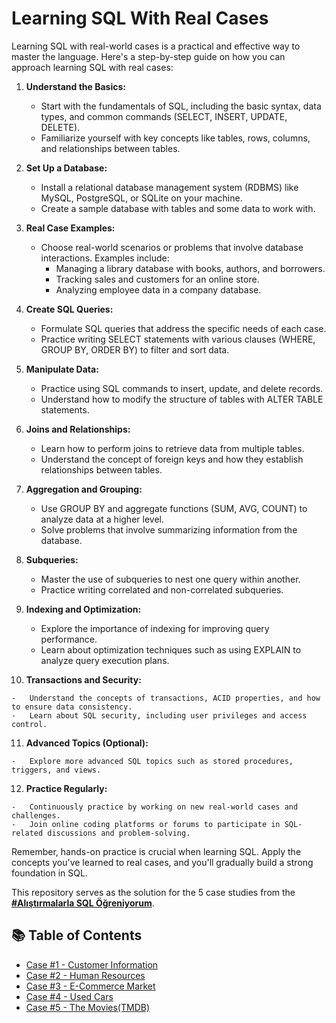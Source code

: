# Learning SQL With Real Cases


Learning SQL with real-world cases is a practical and effective way to master the language. Here's a step-by-step guide on how you can approach learning SQL with real cases:

1.  **Understand the Basics:**
    
    -   Start with the fundamentals of SQL, including the basic syntax, data types, and common commands (SELECT, INSERT, UPDATE, DELETE).
    -   Familiarize yourself with key concepts like tables, rows, columns, and relationships between tables.
2.  **Set Up a Database:**
    
    -   Install a relational database management system (RDBMS) like MySQL, PostgreSQL, or SQLite on your machine.
    -   Create a sample database with tables and some data to work with.
3.  **Real Case Examples:**
    
    -   Choose real-world scenarios or problems that involve database interactions. Examples include:
        -   Managing a library database with books, authors, and borrowers.
        -   Tracking sales and customers for an online store.
        -   Analyzing employee data in a company database.
4.  **Create SQL Queries:**
    
    -   Formulate SQL queries that address the specific needs of each case.
    -   Practice writing SELECT statements with various clauses (WHERE, GROUP BY, ORDER BY) to filter and sort data.
5.  **Manipulate Data:**
    
    -   Practice using SQL commands to insert, update, and delete records.
    -   Understand how to modify the structure of tables with ALTER TABLE statements.
6.  **Joins and Relationships:**
    
    -   Learn how to perform joins to retrieve data from multiple tables.
    -   Understand the concept of foreign keys and how they establish relationships between tables.
7.  **Aggregation and Grouping:**
    
    -   Use GROUP BY and aggregate functions (SUM, AVG, COUNT) to analyze data at a higher level.
    -   Solve problems that involve summarizing information from the database.
8.  **Subqueries:**
    
    -   Master the use of subqueries to nest one query within another.
    -   Practice writing correlated and non-correlated subqueries.
9.  **Indexing and Optimization:**
    
    -   Explore the importance of indexing for improving query performance.
    -   Learn about optimization techniques such as using EXPLAIN to analyze query execution plans.
10.  **Transactions and Security:**
    
    -   Understand the concepts of transactions, ACID properties, and how to ensure data consistency.
    -   Learn about SQL security, including user privileges and access control.
11.  **Advanced Topics (Optional):**
    
    -   Explore more advanced SQL topics such as stored procedures, triggers, and views.
12.  **Practice Regularly:**
    
    -   Continuously practice by working on new real-world cases and challenges.
    -   Join online coding platforms or forums to participate in SQL-related discussions and problem-solving.

Remember, hands-on practice is crucial when learning SQL. Apply the concepts you've learned to real cases, and you'll gradually build a strong foundation in SQL.

This repository serves as the solution for the 5 case studies from the **[#Alıştırmalarla SQL Öğreniyorum](https://www.udemy.com/course/alistirmalarla-sql-ogreniyorum/)**. 

## 📚 Table of Contents
- [Case #1 - Customer Information](https://github.com/hhuseyincosgun/Learning-SQL-With-Real-Cases/blob/main/Case%20%231%20-%20Customer%20Information/README.md)
- [Case #2 - Human Resources](https://github.com/hhuseyincosgun/Learning-SQL-With-Real-Cases/blob/main/Case%20%232%20-%20Human%20Resources/README.md)
- [Case #3 - E-Commerce Market](https://github.com/hhuseyincosgun/Learning-SQL-With-Real-Cases/blob/main/Case%20%233%20-%20E-Commerce%20Market/README.md)
- [Case #4 - Used Cars](https://github.com/hhuseyincosgun/Learning-SQL-With-Real-Cases/blob/main/Case%20%234%20-%20Used%20Cars/README.md)
- [Case #5 - The Movies(TMDB)](https://github.com/hhuseyincosgun/Learning-SQL-With-Real-Cases/blob/main/Case%20%235%20-%20The%20Movies(TMDB)/README.md)
